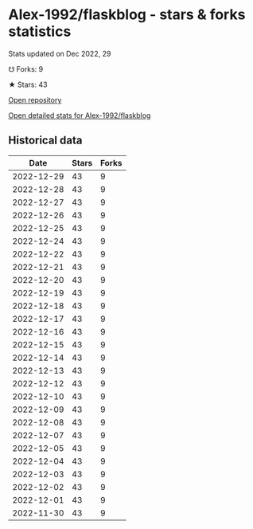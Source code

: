 # Alex-1992/flaskblog - stars & forks statistics

Stats updated on Dec 2022, 29

☋ Forks: 9

★ Stars: 43

[Open repository](https://github.com/Alex-1992/flaskblog)

[Open detailed stats for Alex-1992/flaskblog](https://reviewgithub.com/rep/Alex-1992/flaskblog)

## Historical data
| Date | Stars | Forks |
|------|-------|-------|
| 2022-12-29 | 43 | 9 | 
| 2022-12-28 | 43 | 9 | 
| 2022-12-27 | 43 | 9 | 
| 2022-12-26 | 43 | 9 | 
| 2022-12-25 | 43 | 9 | 
| 2022-12-24 | 43 | 9 | 
| 2022-12-22 | 43 | 9 | 
| 2022-12-21 | 43 | 9 | 
| 2022-12-20 | 43 | 9 | 
| 2022-12-19 | 43 | 9 | 
| 2022-12-18 | 43 | 9 | 
| 2022-12-17 | 43 | 9 | 
| 2022-12-16 | 43 | 9 | 
| 2022-12-15 | 43 | 9 | 
| 2022-12-14 | 43 | 9 | 
| 2022-12-13 | 43 | 9 | 
| 2022-12-12 | 43 | 9 | 
| 2022-12-10 | 43 | 9 | 
| 2022-12-09 | 43 | 9 | 
| 2022-12-08 | 43 | 9 | 
| 2022-12-07 | 43 | 9 | 
| 2022-12-05 | 43 | 9 | 
| 2022-12-04 | 43 | 9 | 
| 2022-12-03 | 43 | 9 | 
| 2022-12-02 | 43 | 9 | 
| 2022-12-01 | 43 | 9 | 
| 2022-11-30 | 43 | 9 | 

